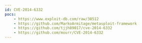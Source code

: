 ```yaml
---
id: CVE-2014-6332
pocs:
    - https://www.exploit-db.com/raw/38512
    - https://github.com/MarkoArmitage/metasploit-framework
    - https://github.com/tjjh89017/cve-2014-6332
    - https://github.com/mourr/CVE-2014-6332
---
```

